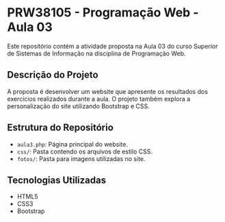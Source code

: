# PRW38105 - Programação Web - Aula 03

Este repositório contém a atividade proposta na Aula 03 do curso Superior de Sistemas de Informação na disciplina de Programação Web.

## Descrição do Projeto

A proposta é desenvolver um website que apresente os resultados dos exercícios realizados durante a aula. O projeto também explora a personalização do site utilizando Bootstrap e CSS.

## Estrutura do Repositório

- `aula3.php`: Página principal do website.
- `css/`: Pasta contendo os arquivos de estilo CSS.
- `fotos/`: Pasta para imagens utilizadas no site.

## Tecnologias Utilizadas

- HTML5
- CSS3
- Bootstrap
